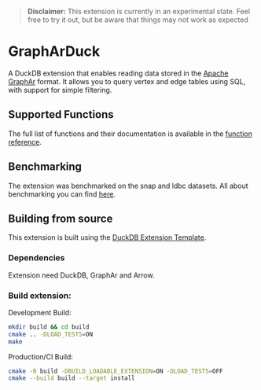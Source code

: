 > **Disclaimer:** This extension is currently in an experimental state.
> Feel free to try it out, but be aware that things may not work as expected

# GraphArDuck

A DuckDB extension that enables reading data stored in the
[Apache GraphAr](https://graphar.apache.org) format.
It allows you to query vertex and edge tables using SQL, with support for simple filtering.

## Supported Functions

The full list of functions and their documentation is available in the [function reference](docs/functions.md).

## Benchmarking

The extension was benchmarked on the snap and ldbc datasets.
All about benchmarking you can find [here](docs/benchmarks.md).

## Building from source

This extension is built using the [DuckDB Extension Template](https://github.com/duckdb/extension-template).

### Dependencies

Extension need DuckDB, GraphAr and Arrow.

### Build extension:

Development Build:
```bash
mkdir build && cd build
cmake .. -DLOAD_TESTS=ON
make
```

Production/CI Build:
```bash
cmake -B build -DBUILD_LOADABLE_EXTENSION=ON -DLOAD_TESTS=OFF
cmake --build build --target install
```
